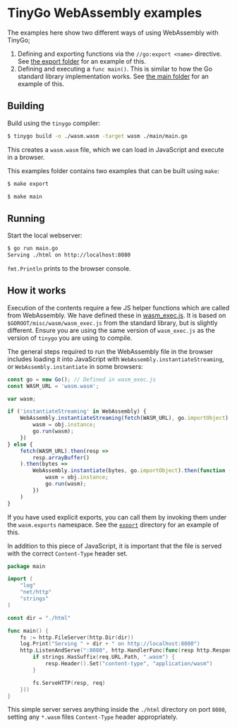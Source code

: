 # TinyGo WebAssembly examples

The examples here show two different ways of using WebAssembly with TinyGo;

1. Defining and exporting functions via the `//go:export <name>` directive. See
[the export folder](./export) for an example of this.
1. Defining and executing a `func main()`. This is similar to how the Go
standard library implementation works. See [the main folder](./main) for an
example of this.

## Building

Build using the `tinygo` compiler:

```bash
$ tinygo build -o ./wasm.wasm -target wasm ./main/main.go
```

This creates a `wasm.wasm` file, which we can load in JavaScript and execute in
a browser.

This examples folder contains two examples that can be built using `make`:

```bash
$ make export
```

```bash
$ make main
```

## Running

Start the local webserver:

```bash
$ go run main.go
Serving ./html on http://localhost:8080
```

`fmt.Println` prints to the browser console.

## How it works

Execution of the contents require a few JS helper functions which are called
from WebAssembly. We have defined these in
[wasm_exec.js](../../../targets/wasm_exec.js). It is based on
`$GOROOT/misc/wasm/wasm_exec.js` from the standard library, but is slightly
different. Ensure you are using the same version of `wasm_exec.js` as the
version of `tinygo` you are using to compile.

The general steps required to run the WebAssembly file in the browser includes
loading it into JavaScript with `WebAssembly.instantiateStreaming`, or
`WebAssembly.instantiate` in some browsers:

```js
const go = new Go(); // Defined in wasm_exec.js
const WASM_URL = 'wasm.wasm';

var wasm;

if ('instantiateStreaming' in WebAssembly) {
	WebAssembly.instantiateStreaming(fetch(WASM_URL), go.importObject).then(function (obj) {
		wasm = obj.instance;
		go.run(wasm);
	})
} else {
	fetch(WASM_URL).then(resp =>
		resp.arrayBuffer()
	).then(bytes =>
		WebAssembly.instantiate(bytes, go.importObject).then(function (obj) {
			wasm = obj.instance;
			go.run(wasm);
		})
	)
}
```

If you have used explicit exports, you can call them by invoking them under the
`wasm.exports` namespace. See the [`export`](./export/wasm.js) directory for an
example of this.

In addition to this piece of JavaScript, it is important that the file is served
with the correct `Content-Type` header set.

```go
package main

import (
	"log"
	"net/http"
	"strings"
)

const dir = "./html"

func main() {
	fs := http.FileServer(http.Dir(dir))
	log.Print("Serving " + dir + " on http://localhost:8080")
	http.ListenAndServe(":8080", http.HandlerFunc(func(resp http.ResponseWriter, req *http.Request) {
		if strings.HasSuffix(req.URL.Path, ".wasm") {
			resp.Header().Set("content-type", "application/wasm")
		}

		fs.ServeHTTP(resp, req)
	}))
}
```

This simple server serves anything inside the `./html` directory on port `8080`,
setting any `*.wasm` files `Content-Type` header appropriately.
